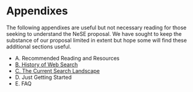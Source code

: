 # Appendixes

The following appendixes are useful but not necessary reading for those seeking to understand the NeSE proposal. We have sought to keep the substance of our proposal limited in extent but hope some will find these additional sections useful.

* A. Recommended Reading and Resources
* [B. History of Web Search](https://github.com/nextsearch/HistoryOfWebSearch)
* [C. The Current Search Landscape](https://github.com/nextsearch/CurrentSearchLandscape)
* D. Just Getting Started
* E. FAQ

